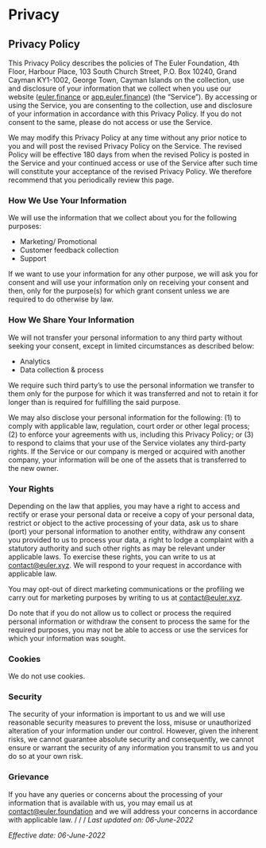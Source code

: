 # Privacy
## Privacy Policy
This Privacy Policy describes the policies of The Euler Foundation,
4th Floor, Harbour Place, 103 South Church Street, P.O. Box 10240,
Grand Cayman KY1-1002, George Town, Cayman Islands on the
collection, use and disclosure of your information that we collect
when you use our website ([euler.finance](https://www.euler.finance/) or [app.euler.finance](https://app.euler.finance/)) (the “Service”). By accessing or using the Service, you are
consenting to the collection, use and disclosure of your information
in accordance with this Privacy Policy. If you do not consent to the
same, please do not access or use the Service.

We may modify this Privacy Policy at any time without any prior
notice to you and will post the revised Privacy Policy on the
Service. The revised Policy will be effective 180 days from when the
revised Policy is posted in the Service and your continued access or
use of the Service after such time will constitute your acceptance
of the revised Privacy Policy. We therefore recommend that you
periodically review this page.

### How We Use Your Information

We will use the information that we collect about you for the
following purposes:

* Marketing/ Promotional
* Customer feedback collection
* Support

If we want to use your information for any other purpose, we will
ask you for consent and will use your information only on receiving
your consent and then, only for the purpose(s) for which grant
consent unless we are required to do otherwise by law.

### How We Share Your Information

We will not transfer your personal information to any third party
without seeking your consent, except in limited circumstances as
described below:

* Analytics
* Data collection & process

We require such third party’s to use the personal information we
transfer to them only for the purpose for which it was transferred
and not to retain it for longer than is required for fulfilling the
said purpose.

We may also disclose your personal information for the following:
(1) to comply with applicable law, regulation, court order or other
legal process; (2) to enforce your agreements with us, including
this Privacy Policy; or (3) to respond to claims that your use of
the Service violates any third-party rights. If the Service or our
company is merged or acquired with another company, your information
will be one of the assets that is transferred to the new owner.

### Your Rights

Depending on the law that applies, you may have a right to access
and rectify or erase your personal data or receive a copy of your
personal data, restrict or object to the active processing of your
data, ask us to share (port) your personal information to another
entity, withdraw any consent you provided to us to process your
data, a right to lodge a complaint with a statutory authority and
such other rights as may be relevant under applicable laws. To
exercise these rights, you can write to us at [contact@euler.xyz](mailto:contact@euler.xyz). 
We will respond to your request in accordance with applicable law.

You may opt-out of direct marketing communications or the profiling
we carry out for marketing purposes by writing to us at
[contact@euler.xyz](mailto:contact@euler.xyz).

Do note that if you do not allow us to collect or process the
required personal information or withdraw the consent to process the
same for the required purposes, you may not be able to access or use
the services for which your information was sought.

### Cookies

We do not use cookies.

### Security

The security of your information is important to us and we will use
reasonable security measures to prevent the loss, misuse or
unauthorized alteration of your information under our control.
However, given the inherent risks, we cannot guarantee absolute
security and consequently, we cannot ensure or warrant the security
of any information you transmit to us and you do so at your own
risk.

### Grievance

If you have any queries or concerns about the processing of your
information that is available with us, you may email us at
[contact@euler.foundation](mailto:contact@euler.foundation)
and we will address your concerns in accordance with applicable law.
/
/
/
*Last updated on: 06-June-2022*

*Effective date: 06-June-2022*

